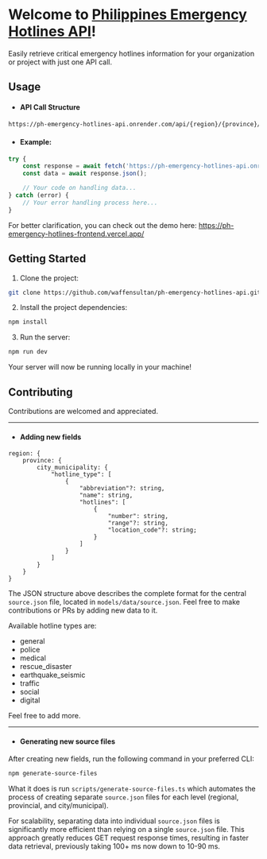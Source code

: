 # Welcome to [Philippines Emergency Hotlines API](https://github.com/waffensultan/philipppines-emergency-hotlines-api)!

Easily retrieve critical emergency hotlines information for your organization or project with just one API call.

## Usage
* #### API Call Structure
```bash
https://ph-emergency-hotlines-api.onrender.com/api/{region}/{province}/{city_or_municipality}?hotline={hotline_type}
```
* #### Example:
```javascript
try {
    const response = await fetch('https://ph-emergency-hotlines-api.onrender.com/api/calabarzon/cavite/alfonso?hotline=police')
    const data = await response.json();

    // Your code on handling data...
} catch (error) {
    // Your error handling process here...
}
```
For better clarification, you can check out the demo here: https://ph-emergency-hotlines-frontend.vercel.app/

## Getting Started

1. Clone the project:
```bash
git clone https://github.com/waffensultan/ph-emergency-hotlines-api.git
```

2. Install the project dependencies:
```bash
npm install
```

3. Run the server:
```bash
npm run dev
```

Your server will now be running locally in your machine!

## Contributing
Contributions are welcomed and appreciated. 

---

- #### Adding new fields
```
region: {
    province: {
        city_municipality: {
            "hotline_type": [
                {
                    "abbreviation"?: string,
                    "name": string,
                    "hotlines": [
                        {
                            "number": string,
                            "range"?: string,
                            "location_code"?: string;
                        }
                    ]
                }
            ]
        }
    }
}
```

The JSON structure above describes the complete format for the central `source.json` file, located in `models/data/source.json`.
Feel free to make contributions or PRs by adding new data to it.

Available hotline types are:
- general
- police
- medical
- rescue_disaster
- earthquake_seismic
- traffic
- social
- digital

Feel free to add more.

---

- #### Generating new source files
After creating new fields, run the following command in your preferred CLI:
```bash
npm generate-source-files
```
What it does is run `scripts/generate-source-files.ts` which automates the process of creating separate `source.json` files for each level (regional, provincial, and city/municipal).

For scalability, separating data into individual `source.json` files is significantly more efficient than relying on a single `source.json` file. This approach greatly reduces GET request response times, resulting in faster data retrieval, previously taking 100+ ms now down to 10-90 ms.